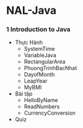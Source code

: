 # NAL-Java
### 1 Introduction to Java
+ Thực Hành
  + SystemTime 
  + VariableJava
  + RectangularArea
  + PhuongTrinhBacNhat
  + DayofMonth
  + LeapYear
  + MyBMI
+ Bài tập
  + HelloByName
  + ReadNumbers
  + CurrencyConversion
+ Quiz